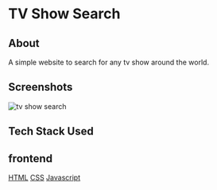 # TV Show Search

## About

A simple website to search for any tv show around the world.

## Screenshots

![tv show search](https://user-images.githubusercontent.com/77545230/193757287-4bed2e59-b49d-4c2a-8bd7-a0f373af720a.png)


## Tech Stack Used

## frontend

[HTML](https://img.shields.io/badge/html5%20-%23E34F26.svg?&style=for-the-badge&logo=html5&logoColor=white")
[CSS](https://img.shields.io/badge/css3%20-%231572B6.svg?&style=for-the-badge&logo=css3&logoColor=white)
[Javascript](https://img.shields.io/badge/javascript%20-%23323330.svg?&style=for-the-badge&logo=javascript&logoColor=%23F7DF1E)
